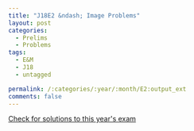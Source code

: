 ```yaml
---
title: "J18E2 &ndash; Image Problems"
layout: post
categories:
  - Prelims
  - Problems
tags:
  - E&M
  - J18
  - untagged

permalink: /:categories/:year/:month/E2:output_ext
comments: false
---
```

<object data="2018J2E.pdf" type="application/pdf" width="100%" height="500"></object>
<div class="message"><a href='https://princetonprelim.com/prelim/40/'>Check for solutions to this year's exam</a></div>